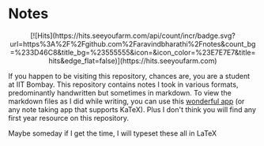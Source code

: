 # Notes

<center>
[![Hits](https://hits.seeyoufarm.com/api/count/incr/badge.svg?url=https%3A%2F%2Fgithub.com%2Faravindbharathi%2Fnotes&count_bg=%233D46C8&title_bg=%23555555&icon=&icon_color=%23E7E7E7&title=hits&edge_flat=false)](https://hits.seeyoufarm.com)
</center>

If you happen to be visiting this repository, chances are, you are a student at IIT Bombay. This repository contains notes I took in various formats, predominantly handwritten but sometimes in markdown. To view the markdown files as I did while writing, you can use this [wonderful app](https://github.com/notable/notable) (or any note taking app that supports KaTeX). Plus I don't think you will find any first year resource on this repository. 

Maybe someday if I get the time, I will typeset these all in LaTeX
